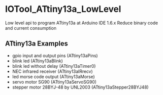 # IOTool_ATtiny13a_LowLevel

Low level api to program ATtiny13a at Arduino IDE 1.6.x
Reduce binary code and current consumption

## ATtiny13a Examples

* gpio input and output pins (ATtiny13aPins)
* blink led (ATtiny13aBlink)
* blink led without delay (ATtiny13aTimer0)
* NEC infrared receiver (ATtiny13aIRrecv)
* led morse code output (ATtiny13aMorse)
* servo motor SG90 (ATtiny13aServoSG90)
* stepper motor 28BYJ-48 by UNL2003 (ATtiny13aStepper28BYJ48)
